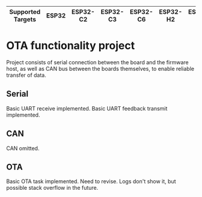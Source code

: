 | Supported Targets | ESP32 | ESP32-C2 | ESP32-C3 | ESP32-C6 | ESP32-H2 | ESP32-P4 | ESP32-S2 | ESP32-S3 |
| ----------------- | ----- | -------- | -------- | -------- | -------- | -------- | -------- | -------- |

# OTA functionality project

Project consists of serial connection between the board and the firmware host, as well as CAN bus between the boards themselves, to enable reliable transfer of data.

## Serial

Basic UART receive implemented.
Basic UART feedback transmit implemented.

## CAN

CAN omitted.

## OTA 

Basic OTA task implemented. Need to revise. Logs don't show it, but possible stack overflow in the future.
